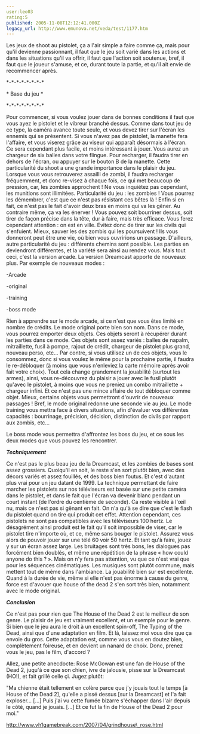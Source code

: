 ```yaml
---
user:leo03
rating:5
published: 2005-11-08T12:12:41.000Z
legacy_url: http://www.emunova.net/veda/test/1177.htm
---
```

Les jeux de shoot au pistolet, ça a l'air simple a faire comme ça, mais pour qu'il devienne passionnant, il faut que le jeu soit varié dans les actions et dans les situations qu'il va offrir, il faut que l'action soit soutenue, bref, il faut que le joueur s'amuse, et ce, durant toute la partie, et qu'il ait envie de recommencer après.  

  

\*-\*-\*-\*-\*-\*-\*-\*  

\* Base du jeu \*  

\*-\*-\*-\*-\*-\*-\*-\*  

Pour commencer, si vous voulez jouer dans de bonnes conditions il faut que vous ayez le pistolet et le vibreur branché dessus. Comme dans tout jeu de ce type, la caméra avance toute seule, et vous devez tirer sur l'écran les ennemis qui se présentent. Si vous n'avez pas de pistolet, la manette fera l'affaire, et vous viserez grâce au viseur qui apparaît désormais à l'écran. Ce sera cependant plus facile, et moins intéressant à jouer. Vous aurez un chargeur de six balles dans votre flingue. Pour recharger, il faudra tirer en dehors de l'écran, ou appuyer sur le bouton B de la manette. Cette particularité du shoot a une grande importance dans le plaisir du jeu. Lorsque vous vous retrouverez assailli de zombi, il faudra recharger fréquemment, et donc re-visez à chaque fois, ce qui met beaucoup de pression, car, les zombies approchent ! Ne vous inquiétez pas cependant, les munitions sont illimitées. Particularité du jeu : les zombies ! Vous pourrez les démembrer, c'est que ce n'est pas résistant ces bêtes là ! Enfin si en fait, ce n'est pas le fait d'avoir deux bras en moins qui va les gêner. Au contraire même, ça va les énerver ! Vous pouvez soit bourriner dessus, soit tirer de façon précise dans la tête, dur à faire, mais très efficace. Vous ferez cependant attention : on est en ville. Evitez donc de tirer sur les civils qui s'enfuient. Mieux, sauver les des zombis qui les poursuivent ! Ils vous donneront peut être une vie, où bien vous ouvririons un passage. D'ailleurs, autre particularité du jeu : différents chemins sont possible. Les parties en deviendront différentes, et la variété sera ainsi au rendez vous. Mais tout ceci, c'est la version arcade. La version Dreamcast apporte de nouveaux plus. Par exemple de nouveaux modes :  

-Arcade  

-original  

-training  

-boss mode  

  

Rien à apprendre sur le mode arcade, si ce n'est que vous êtes limité en nombre de crédits. Le mode original porte bien son nom. Dans ce mode, vous pourrez emporter deux objets. Ces objets seront à récupérer durant les parties dans ce mode. Ces objets sont assez variés : balles de napalm, mitraillette, fusil à pompe, rajout de crédit, chargeur de pistolet plus grand, nouveau perso, etc... Par contre, si vous utilisez un de ces objets, vous le consommez, donc si vous voulez le même pour la prochaine partie, il faudra le re-débloquer (à moins que vous n'enleviez la carte mémoire après avoir fait votre choix). Tout cela change grandement la jouabilité (surtout les armes), ainsi, vous re-découvrez du plaisir a jouer avec le fusil plutôt qu'avec le pistolet, à moins que vous ne preniez un combo mitraillette + chargeur infini. Et ce n'est pas une mince affaire de tout débloquer comme objet. Mieux, certains objets vous permettront d'ouvrir de nouveaux passages ! Bref, le mode original redonne une seconde vie au jeu. Le mode training vous mettra face à divers situations, afin d'évaluer vos différentes capacités : bourrinage, précision, décision, distinction de civils par rapport aux zombis, etc...  

Le boss mode vous permettra d'affrontez les boss du jeu, et ce sous les deux modes que vous pouvez les rencontrer.  

  

**_Techniquement_**  

  

Ce n'est pas le plus beau jeu de la Dreamcast, et les zombies de bases sont assez grossiers. Quoiqu'il en soit, le reste s'en sort plutôt bien, avec des décors variés et assez fouillés, et des boss bien foutus. Et c'est d'autant plus vrai pour un jeu datant de 1999\. La technique permettant de faire marcher les pistolets sur nos téléviseurs est basée sur une petite caméra dans le pistolet, et dans le fait que l'écran va devenir blanc pendant un court instant (de l'ordre du centième de seconde). Ca reste visible à l'œil nu, mais ce n'est pas si gênant en fait. On n'a qu'à se dire que c'est le flash du pistolet quand on tire qui produit cet effet. Attention cependant, ces pistolets ne sont pas compatibles avec les téléviseurs 100 hertz. Le désagrément ainsi produit est le fait qu'il soit impossible de viser, car le pistolet tire n'importe où, et ce, même sans bouger le pistolet. Assurez vous alors de pouvoir jouer sur une télé 60 voir 50 hertz. Et tant qu'à faire, jouez y sur un écran assez large. Les bruitages sont très bons, les dialogues pas forcément bien doublés, et même une répétition de la phrase « how could anyone do this ? ». Mais on n'y fera pas attention, vu que ce n'est vrai que pour les séquences cinématiques. Les musiques sont plutôt commune, mais mettent tout de même dans l'ambiance. La jouabilité bien sur est excellente. Quand à la durée de vie, même si elle n'est pas énorme à cause du genre, force est d'avouer que house of the dead 2 s'en sort très bien, notamment avec le mode original.  

  

**_Conclusion_**  

  

Ce n'est pas pour rien que The House of the Dead 2 est le meilleur de son genre. Le plaisir de jeu est vraiment excellent, et un exemple pour le genre. Si bien que le jeu aura le droit à un excellent spin-off, The Typing of the Dead, ainsi que d'une adaptation en film. Et là, laissez moi vous dire que ça envoie du gros. Cette adaptation est, comme vous vous en doutez bien, complètement foireuse, et en devient un nanard de choix. Donc, prenez vous le jeu, pas le film, d'accord ?  

  

Allez, une petite anecdocte: Rose McGowan est une fan de House of the Dead 2, juqu'à ce que son chien, ivre de jalousie, pisse sur la Dreamcast (HO!), et fait grillé celle çi. Jugez plutôt:  

"Ma chienne était tellement en colère parce que j'y jouais tout le temps \[à House of the Dead 2\], qu'elle a pissé dessus \[sur la Dreamcast\] et l'a fait exploser... \[...\] Puis j'ai vu cette fumée bizarre s'échapper dans l'air depuis le côté, quand je jouais. \[...\] Et ce fut la fin de House of the Dead 2 pour moi."  

http://www.vh1gamebreak.com/2007/04/grindhouse\_rose.html